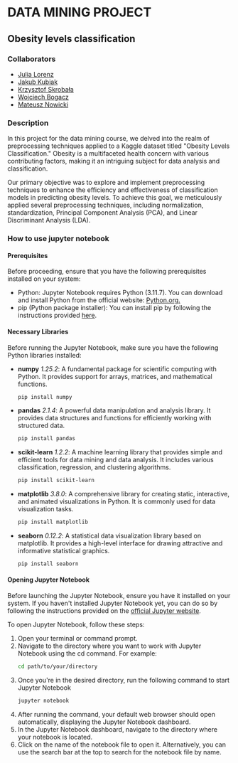 # DATA MINING PROJECT
## Obesity levels classification

### Collaborators
* [Julia Lorenz](https://github.com/julkalorenz)
* [Jakub Kubiak](https://github.com/Coderbeep)
* [Krzysztof Skrobała](https://github.com/shhhQuiettt)
* [Wojciech Bogacz](https://github.com/wojbog)
* [Mateusz Nowicki](https://github.com/MateuszN949)


### Description
In this project for the data mining course, we delved into the realm of preprocessing techniques applied to a Kaggle dataset titled "Obesity Levels Classification." Obesity is a multifaceted health concern with various contributing factors, making it an intriguing subject for data analysis and classification.

Our primary objective was to explore and implement preprocessing techniques to enhance the efficiency and effectiveness of classification models in predicting obesity levels. To achieve this goal, we meticulously applied several preprocessing techniques, including normalization, standardization, Principal Component Analysis (PCA), and Linear Discriminant Analysis (LDA).

### How to use jupyter notebook

#### Prerequisites

Before proceeding, ensure that you have the following prerequisites installed on your system:

* Python: Jupyter Notebook requires Python (3.11.7). You can download and install Python from the official website: [Python.org.](https://www.python.org/)
* pip (Python package installer): You can install pip by following the instructions provided [here](https://pip.pypa.io/en/stable/installation/).

#### Necessary Libraries

Before running the Jupyter Notebook, make sure you have the following Python libraries installed:

- **numpy** *1.25.2*: A fundamental package for scientific computing with Python. It provides support for arrays, matrices, and mathematical functions.

  ```bash
  pip install numpy
  ```
- **pandas** *2.1.4*: A powerful data manipulation and analysis library. It provides data structures and functions for efficiently working with structured data.
    ```bash
    pip install pandas
    ```
- **scikit-learn** *1.2.2*: A machine learning library that provides simple and efficient tools for data mining and data analysis. It includes various classification, regression, and clustering algorithms.
    ```bash
    pip install scikit-learn
    ```
- **matplotlib** *3.8.0*: A comprehensive library for creating static, interactive, and animated visualizations in Python. It is commonly used for data visualization tasks.
    ```bash
    pip install matplotlib
    ```
- **seaborn** *0.12.2*: A statistical data visualization library based on matplotlib. It provides a high-level interface for drawing attractive and informative statistical graphics.
    ```bash
    pip install seaborn
    ```

#### Opening Jupyter Notebook
Before launching the Jupyter Notebook, ensure you have it installed on your system. If you haven't installed Jupyter Notebook yet, you can do so by following the instructions provided on the [official Jupyter website](https://jupyter.org/).

To open Jupyter Notebook, follow these steps:

1. Open your terminal or command prompt.
2. Navigate to the directory where you want to work with Jupyter Notebook using the cd command. For example:
    ```bash
    cd path/to/your/directory
    ```
3. Once you're in the desired directory, run the following command to start Jupyter Notebook
    ```bash
    jupyter notebook
    ```
4. After running the command, your default web browser should open automatically, displaying the Jupyter Notebook dashboard.
5. In the Jupyter Notebook dashboard, navigate to the directory where your notebook is located.
6. Click on the name of the notebook file to open it. Alternatively, you can use the search bar at the top to search for the notebook file by name.